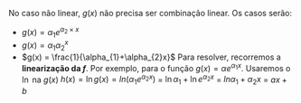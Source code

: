  No caso não linear, $g(x)$ não precisa ser combinação linear.
Os casos serão: 
- $g(x) = \alpha_{1}e^{\alpha_{2}\times x}$
- $g(x) = \alpha_{1}\alpha_{2}^{x}$
- $g(x) = \frac{1}{\alpha_{1}+\alpha_{2}x}$
Para resolver, recorremos a **linearização da $f$**. Por exemplo, para o função $g(x) = \alpha e^{\alpha_{1}x}$. Usaremos o $\ln$ na $g(x)$
$h(x) = \ln g(x) = ln(\alpha_{1}e^{\alpha_{2}x})$
= $\ln\alpha_{1}+\ln e^{\alpha_{2}x}$
= $ln\alpha_{1} + \alpha_{2}x$ = $ax +b$
 